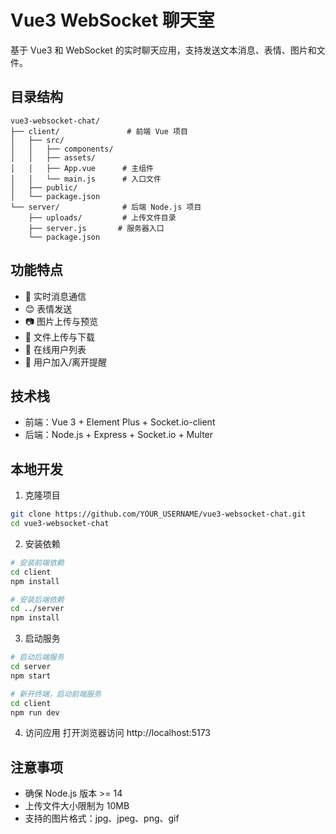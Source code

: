 # Vue3 WebSocket 聊天室

基于 Vue3 和 WebSocket 的实时聊天应用，支持发送文本消息、表情、图片和文件。

## 目录结构

```
vue3-websocket-chat/
├── client/               # 前端 Vue 项目
│   ├── src/
│   │   ├── components/
│   │   ├── assets/
│   │   ├── App.vue      # 主组件
│   │   └── main.js      # 入口文件
│   ├── public/
│   └── package.json
└── server/              # 后端 Node.js 项目
    ├── uploads/         # 上传文件目录
    ├── server.js       # 服务器入口
    └── package.json
```

## 功能特点

- 💬 实时消息通信
- 😊 表情发送
- 📷 图片上传与预览
- 📁 文件上传与下载
- 👥 在线用户列表
- 🔔 用户加入/离开提醒

## 技术栈

- 前端：Vue 3 + Element Plus + Socket.io-client
- 后端：Node.js + Express + Socket.io + Multer

## 本地开发

1. 克隆项目
```bash
git clone https://github.com/YOUR_USERNAME/vue3-websocket-chat.git
cd vue3-websocket-chat
```

2. 安装依赖
```bash
# 安装前端依赖
cd client
npm install

# 安装后端依赖
cd ../server
npm install
```

3. 启动服务
```bash
# 启动后端服务
cd server
npm start

# 新开终端，启动前端服务
cd client
npm run dev
```

4. 访问应用
打开浏览器访问 http://localhost:5173

## 注意事项

- 确保 Node.js 版本 >= 14
- 上传文件大小限制为 10MB
- 支持的图片格式：jpg、jpeg、png、gif

